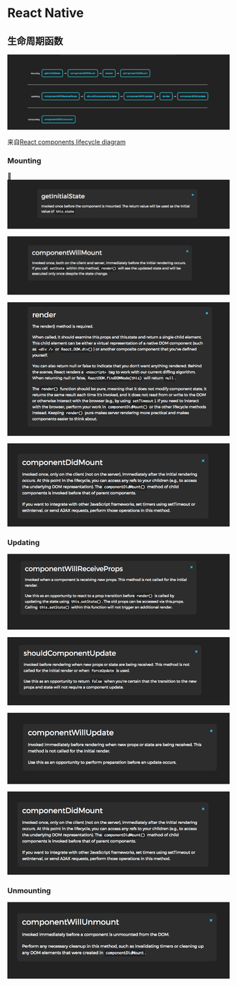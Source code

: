 # React Native







## 生命周期函数

![生命周期函数](./lifecycle.png)

来自[React components lifecycle diagram](https://codepen.io/eduardoboucas/details/jqWbdb)



### Mounting

![](./getInitialState.png)

![](./componentWillMount.png)

![](./render.png)

![](./componentDidMount.png)

### Updating

![](./componentWillReceiveProps.png)

![](./shouldComponentUpdate.png)

![](./componentWillUpdate.png)

![](./componentDidMount.png)


### Unmounting

![](./componentWillUnmount.png)

